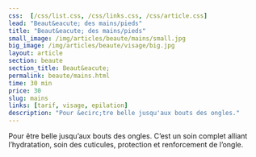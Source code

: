 ```yaml
---
css:  [/css/list.css, /css/links.css, /css/article.css]
lead: "Beaut&eacute; des mains/pieds"
title: "Beaut&eacute; des mains/pieds"
small_image: /img/articles/beaute/mains/small.jpg
big_image: /img/articles/beaute/visage/big.jpg
layout: article
section: beaute
section_title: Beaut&eacute;
permalink: beaute/mains.html
time: 30 min
price: 30
slug: mains
links: [tarif, visage, epilation]
description: "Pour &ecirc;tre belle jusqu'aux bouts des ongles."
---
```

Pour être belle jusqu’aux bouts des ongles.
C’est un soin complet alliant l’hydratation, soin des 
cuticules, protection et renforcement de l’ongle. 